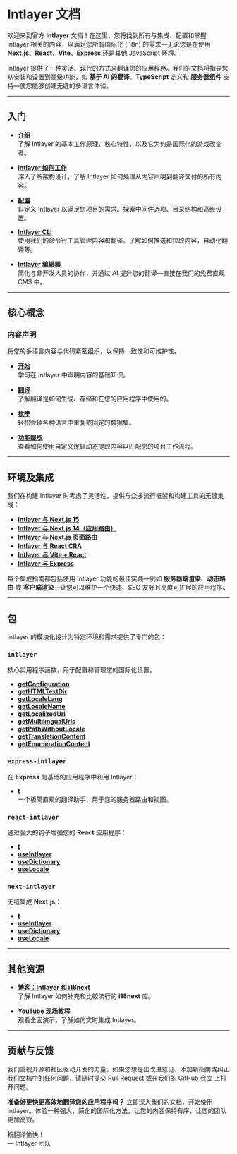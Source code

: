# Intlayer 文档

欢迎来到官方 **Intlayer** 文档！在这里，您将找到所有与集成、配置和掌握 Intlayer 相关的内容，以满足您所有国际化 (i18n) 的需求—无论您是在使用 **Next.js**、**React**、**Vite**、**Express** 还是其他 JavaScript 环境。

Intlayer 提供了一种灵活、现代的方式来翻译您的应用程序。我们的文档将指导您从安装和设置到高级功能，如 **基于 AI 的翻译**、**TypeScript** 定义和 **服务器组件** 支持—使您能够创建无缝的多语言体验。

---

## 入门

- **[介绍](https://github.com/aymericzip/intlayer/blob/main/docs/zh/introduction.md)**  
  了解 Intlayer 的基本工作原理、核心特性，以及它为何是国际化的游戏改变者。

- **[Intlayer 如何工作](https://github.com/aymericzip/intlayer/blob/main/docs/zh/how_works_intlayer.md)**  
  深入了解架构设计，了解 Intlayer 如何处理从内容声明到翻译交付的所有内容。

- **[配置](https://github.com/aymericzip/intlayer/blob/main/docs/zh/configuration.md)**  
  自定义 Intlayer 以满足您项目的需求。探索中间件选项、目录结构和高级设置。

- **[Intlayer CLI](https://github.com/aymericzip/intlayer/blob/main/docs/zh/intlayer_cli.md)**  
  使用我们的命令行工具管理内容和翻译。了解如何推送和拉取内容，自动化翻译等。

- **[Intlayer 编辑器](https://github.com/aymericzip/intlayer/blob/main/docs/zh/intlayer_editor.md)**  
  简化与非开发人员的协作，并通过 AI 提升您的翻译—直接在我们的免费直观 CMS 中。

---

## 核心概念

### 内容声明

将您的多语言内容与代码紧密组织，以保持一致性和可维护性。

- **[开始](https://github.com/aymericzip/intlayer/blob/main/docs/zh/content_declaration/get_started.md)**  
  学习在 Intlayer 中声明内容的基础知识。

- **[翻译](https://github.com/aymericzip/intlayer/blob/main/docs/zh/content_declaration/translation.md)**  
  了解翻译是如何生成、存储和在您的应用程序中使用的。

- **[枚举](https://github.com/aymericzip/intlayer/blob/main/docs/zh/content_declaration/enumeration.md)**  
  轻松管理各种语言中重复或固定的数据集。

- **[功能提取](https://github.com/aymericzip/intlayer/blob/main/docs/zh/content_declaration/function_fetching.md)**  
  查看如何使用自定义逻辑动态提取内容以匹配您的项目工作流程。

---

## 环境及集成

我们在构建 Intlayer 时考虑了灵活性，提供与众多流行框架和构建工具的无缝集成：

- **[Intlayer 与 Next.js 15](https://github.com/aymericzip/intlayer/blob/main/docs/zh/intlayer_with_nextjs_15.md)**
- **[Intlayer 与 Next.js 14（应用路由）](https://github.com/aymericzip/intlayer/blob/main/docs/zh/intlayer_with_nextjs_14.md)**
- **[Intlayer 与 Next.js 页面路由](https://github.com/aymericzip/intlayer/blob/main/docs/zh/intlayer_with_nextjs_page_router.md)**
- **[Intlayer 与 React CRA](https://github.com/aymericzip/intlayer/blob/main/docs/zh/intlayer_with_create_react_app.md)**
- **[Intlayer 与 Vite + React](https://github.com/aymericzip/intlayer/blob/main/docs/zh/intlayer_with_vite+react.md)**
- **[Intlayer 与 Express](https://github.com/aymericzip/intlayer/blob/main/docs/zh/intlayer_with_express.md)**

每个集成指南都包括使用 Intlayer 功能的最佳实践—例如 **服务器端渲染**、**动态路由** 或 **客户端渲染**—让您可以维护一个快速、SEO 友好且高度可扩展的应用程序。

---

## 包

Intlayer 的模块化设计为特定环境和需求提供了专门的包：

### `intlayer`

核心实用程序函数，用于配置和管理您的国际化设置。

- **[getConfiguration](https://github.com/aymericzip/intlayer/blob/main/docs/zh/packages/intlayer/getConfiguration.md)**
- **[getHTMLTextDir](https://github.com/aymericzip/intlayer/blob/main/docs/zh/packages/intlayer/getHTMLTextDir.md)**
- **[getLocaleLang](https://github.com/aymericzip/intlayer/blob/main/docs/zh/packages/intlayer/getLocaleLang.md)**
- **[getLocaleName](https://github.com/aymericzip/intlayer/blob/main/docs/zh/packages/intlayer/getLocaleName.md)**
- **[getLocalizedUrl](https://github.com/aymericzip/intlayer/blob/main/docs/zh/packages/intlayer/getLocalizedUrl.md)**
- **[getMultilingualUrls](https://github.com/aymericzip/intlayer/blob/main/docs/zh/packages/intlayer/getMultilingualUrls.md)**
- **[getPathWithoutLocale](https://github.com/aymericzip/intlayer/blob/main/docs/zh/packages/intlayer/getPathWithoutLocale.md)**
- **[getTranslationContent](https://github.com/aymericzip/intlayer/blob/main/docs/zh/packages/intlayer/getTranslationContent.md)**
- **[getEnumerationContent](https://github.com/aymericzip/intlayer/blob/main/docs/zh/packages/intlayer/getEnumerationContent.md)**

### `express-intlayer`

在 **Express** 为基础的应用程序中利用 Intlayer：

- **[t](https://github.com/aymericzip/intlayer/blob/main/docs/zh/packages/express-intlayer/t.md)**  
  一个极简直观的翻译助手，用于您的服务器路由和视图。

### `react-intlayer`

通过强大的钩子增强您的 **React** 应用程序：

- **[t](https://github.com/aymericzip/intlayer/blob/main/docs/zh/packages/react-intlayer/t.md)**
- **[useIntlayer](https://github.com/aymericzip/intlayer/blob/main/docs/zh/packages/react-intlayer/useIntlayer.md)**
- **[useDictionary](https://github.com/aymericzip/intlayer/blob/main/docs/zh/packages/react-intlayer/useDictionary.md)**
- **[useLocale](https://github.com/aymericzip/intlayer/blob/main/docs/zh/packages/react-intlayer/useLocale.md)**

### `next-intlayer`

无缝集成 **Next.js**：

- **[t](https://github.com/aymericzip/intlayer/blob/main/docs/zh/packages/next-intlayer/t.md)**
- **[useIntlayer](https://github.com/aymericzip/intlayer/blob/main/docs/zh/packages/next-intlayer/useIntlayer.md)**
- **[useDictionary](https://github.com/aymericzip/intlayer/blob/main/docs/zh/packages/next-intlayer/useDictionary.md)**
- **[useLocale](https://github.com/aymericzip/intlayer/blob/main/docs/zh/packages/next-intlayer/useLocale.md)**

---

## 其他资源

- **[博客：Intlayer 和 i18next](https://github.com/aymericzip/intlayer/blob/main/docs/zh/intlayer_with_i18next.md)**  
  了解 Intlayer 如何补充和比较流行的 **i18next** 库。

- **[YouTube 现场教程](https://youtu.be/W2G7KxuSD4c?si=GyU_KpVhr61razRw)**  
  观看全面演示，了解如何实时集成 Intlayer。

---

## 贡献与反馈

我们重视开源和社区驱动开发的力量。如果您想提出改进意见、添加新指南或纠正我们文档中的任何问题，请随时提交 Pull Request 或在我们的 [GitHub 仓库](https://github.com/aymericzip/intlayer/blob/main/docs) 上打开问题。

**准备好更快更高效地翻译您的应用程序吗？** 立即深入我们的文档，开始使用 Intlayer。体验一种强大、简化的国际化方法，让您的内容保持有序，让您的团队更加高效。

祝翻译愉快！  
— Intlayer 团队
